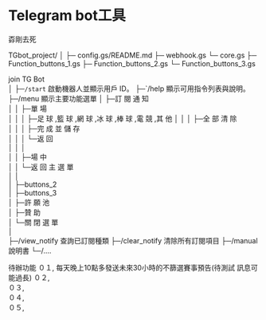 # Telegram bot工具
孬剛去死

TGbot_project/
│
├─ config.gs/README.md
├─ webhook.gs
└─ core.gs
    ├─ Function_buttons_1.gs
    ├─ Function_buttons_2.gs
    └─ Function_buttons_3.gs

join TG Bot               
 │
 ├─`/start`        啟動機器人並顯示用戶 ID。
 ├─`/help         顯示可用指令列表與說明。
 ├─/menu         顯示主要功能選單
 │   ├─訂 閱 通 知                                          
 │   │   ├─單 場                                     
 │   │   │   ├─足 球 ,籃 球 ,網 球 ,冰 球 ,棒 球 ,電 競 ,其 他 
 │   │   │   ├─全 部 清 除                             
 │   │   │   ├─完 成 並 儲 存                                  
 │   │   │   └─返 回                               
 │   │   │                                       
 │   │   ├─場 中                                     
 │   │   └─返 回 主 選 單                             
 │   │                                           
 │   ├─buttons_2                                     
 │   ├─buttons_3                                     
 │   ├─許 願 池                                       
 │   ├─贊 助                                           
 │   └─關 閉 選 單                                   
 │                                               
 ├─/view_notify         查詢已訂閱種類
 ├─/clear_notify        清除所有訂閱項目
 ├─/manual              說明書
 └─/....                                         


待辦功能
０１,   每天晚上10點多發送未來30小時的不篩選賽事預告(待測試 訊息可能過長)
０２,   
０３,   
０４,   
０５,   
